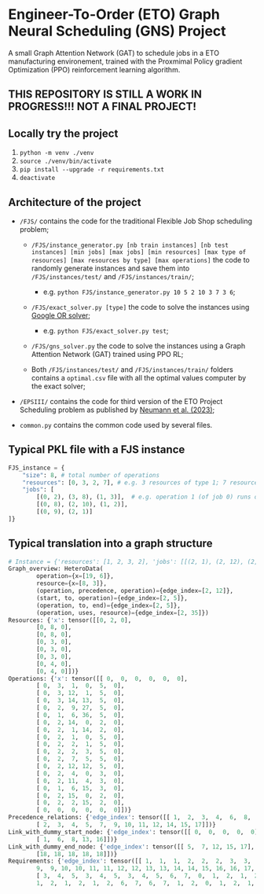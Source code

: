 # Engineer-To-Order (ETO) Graph Neural Scheduling (GNS) Project

A small Graph Attention Network (GAT) to schedule jobs in a ETO manufacturing environement, trained with the Proxmimal Policy gradient Optimization (PPO) reinforcement learning algorithm.

## THIS REPOSITORY IS STILL A WORK IN PROGRESS!!! NOT A FINAL PROJECT!

## Locally try the project
1. `python -m venv ./venv`
2. `source ./venv/bin/activate`
3. `pip install --upgrade -r requirements.txt`
4. `deactivate`

## Architecture of the project
* `/FJS/` contains the code for the traditional Flexible Job Shop scheduling problem;
    * `/FJS/instance_generator.py [nb train instances] [nb test instances] [min jobs] [max jobs] [min resources] [max type of resources] [max resources by type] [max operations]` the code to randomly generate instances and save them into `/FJS/instances/test/` and `/FJS/instances/train/`;
        * e.g. `python FJS/instance_generator.py 10 5 2 10 3 7 3 6`;

    * `/FJS/exact_solver.py [type]` the code to solve the instances using [Google OR solver](https://developers.google.com/optimization);
        * e.g. `python FJS/exact_solver.py test`;

    * `/FJS/gns_solver.py` the code to solve the instances using a Graph Attention Network (GAT) trained using PPO RL;

    * Both `/FJS/instances/test/` and `/FJS/instances/train/` folders contains a `optimal.csv` file with all the optimal values computer by the exact solver; 

* `/EPSIII/` contains the code for third version of the ETO Project Scheduling problem as published by [Neumann et al. (2023)](https://doi.org/10.1016/j.ijpe.2023.109077); 

* `common.py` contains the common code used by several files.

## Typical PKL file with a FJS instance 
```python
FJS_instance = {
    "size": 8, # total number of operations
    "resources": [0, 3, 2, 7], # e.g. 3 resources of type 1; 7 resources of type 3
    "jobs": [  
        [(0, 2), (3, 8), (1, 3)],  # e.g. operation 1 (of job 0) runs on resource type 3 with a processing time of 8 
        [(0, 8), (2, 10), (1, 2)],  
        [(0, 9), (2, 1)]  
]}
```

## Typical translation into a graph structure 
```python
# Instance = {'resources': [1, 2, 3, 2], 'jobs': [[(2, 1), (2, 12), (2, 14), (3, 9), (0, 6)], [(1, 14), (1, 1)], [(3, 1), (1, 2), (1, 2), (1, 7), (3, 12)], [(3, 4), (1, 11), (0, 6)], [(1, 15), (1, 2)]], 'size': 17}
Graph_overview: HeteroData(
        operation={x=[19, 6]},
        resource={x=[8, 3]},
        (operation, precedence, operation)={edge_index=[2, 12]},
        (start, to, operation)={edge_index=[2, 5]},
        (operation, to, end)={edge_index=[2, 5]},
        (operation, uses, resource)={edge_index=[2, 35]})
Resources: {'x': tensor([[0, 2, 0],
        [0, 8, 0],
        [0, 8, 0],
        [0, 3, 0],
        [0, 3, 0],
        [0, 3, 0],
        [0, 4, 0],
        [0, 4, 0]])}
Operations: {'x': tensor([[ 0,  0,  0,  0,  0,  0],
        [ 0,  3,  1,  0,  5,  0],
        [ 0,  3, 12,  1,  5,  0],
        [ 0,  3, 14, 13,  5,  0],
        [ 0,  2,  9, 27,  5,  0],
        [ 0,  1,  6, 36,  5,  0],
        [ 0,  2, 14,  0,  2,  0],
        [ 0,  2,  1, 14,  2,  0],
        [ 0,  2,  1,  0,  5,  0],
        [ 0,  2,  2,  1,  5,  0],
        [ 0,  2,  2,  3,  5,  0],
        [ 0,  2,  7,  5,  5,  0],
        [ 0,  2, 12, 12,  5,  0],
        [ 0,  2,  4,  0,  3,  0],
        [ 0,  2, 11,  4,  3,  0],
        [ 0,  1,  6, 15,  3,  0],
        [ 0,  2, 15,  0,  2,  0],
        [ 0,  2,  2, 15,  2,  0],
        [ 0,  0,  0,  0,  0,  0]])}
Precedence_relations: {'edge_index': tensor([[ 1,  2,  3,  4,  6,  8,  9, 10, 11, 13, 14, 16],
        [ 2,  3,  4,  5,  7,  9, 10, 11, 12, 14, 15, 17]])}
Link_with_dummy_start_node: {'edge_index': tensor([[ 0,  0,  0,  0,  0],
        [ 1,  6,  8, 13, 16]])}
Link_with_dummy_end_node: {'edge_index': tensor([[ 5,  7, 12, 15, 17],
        [18, 18, 18, 18, 18]])}
Requirements: {'edge_index': tensor([[ 1,  1,  1,  2,  2,  2,  3,  3,  3,  4,  4,  5,  6,  6,  7,  7,  8,  8,
        9,  9, 10, 10, 11, 11, 12, 12, 13, 13, 14, 14, 15, 16, 16, 17, 17],
        [ 3,  4,  5,  3,  4,  5,  3,  4,  5,  6,  7,  0,  1,  2,  1,  2,  6,  7,
        1,  2,  1,  2,  1,  2,  6,  7,  6,  7,  1,  2,  0,  1,  2,  1,  2]])}
```
